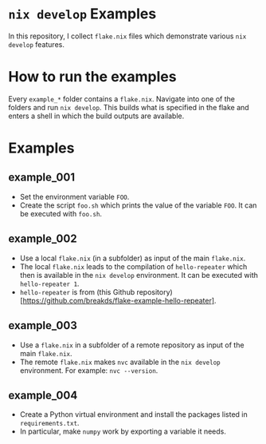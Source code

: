 # `nix develop` Examples

In this repository, I collect `flake.nix` files which demonstrate various `nix develop` features.

# How to run the examples

Every `example_*` folder contains a `flake.nix`.
Navigate into one of the folders and run `nix develop`.
This builds what is specified in the flake and enters a shell in which the build outputs are available.

# Examples

## example_001

* Set the environment variable `FOO`.
* Create the script `foo.sh` which prints the value of the variable `FOO`. It can be executed with `foo.sh`.

## example_002

* Use a local `flake.nix` (in a subfolder) as input of the main `flake.nix`.
* The local `flake.nix` leads to the compilation of `hello-repeater` which then is available in the `nix develop` environment. It can be executed with `hello-repeater 1`.
* `hello-repeater` is from (this Github repository)[https://github.com/breakds/flake-example-hello-repeater].

## example_003

* Use a `flake.nix` in a subfolder of a remote repository as input of the main `flake.nix`.
* The remote `flake.nix` makes `nvc` available in the `nix develop` environment. For example: `nvc --version`.

## example_004

* Create a Python virtual environment and install the packages listed in `requirements.txt`.
* In particular, make `numpy` work by exporting a variable it needs.

